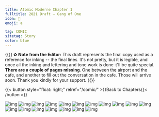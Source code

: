 ```yaml
---
title: Atomic Moderne Chapter 1
fulltitle: 2021 Draft — Gang of One
icon: 🎐
emoji: a

tag: COMIC
sitetag: Story
color: blue
---
```

<style>
.content img {
	width: 100%!important;
	margin: auto!important;
}
</style>

{{<note>}}
✿ **Note from the Editor:**
This draft represents the final copy used as a reference for inking -- the final lines. It's not pretty, but it is legible, and once all the inking and lettering and tone work is done it'll be quite special. **There are a couple of pages missing**. One between the airport and the cafe, and another to fill out the conversation in the cafe. Those will arrive soon. Thank you kindly for your support.
{{</note>}}

{{< button style="float: right;" relref="/comic/" >}}Back to Chapters{{< /button >}}

![img](https://imgur.com/lES8o3e.jpg)
![img](/images/comics/drafts/1.jpg)
![img](/images/comics/drafts/2.jpg)
![img](/images/comics/drafts/3.jpg)
![img](/images/comics/drafts/4.jpg)
![img](/images/comics/drafts/5.jpg)
![img](/images/comics/drafts/6.jpg)
![img](/images/comics/drafts/7.jpg)
![img](/images/comics/drafts/8.jpg)
![img](/images/comics/drafts/9.jpg)
![img](/images/comics/drafts/10.jpg)
![img](/images/comics/drafts/11.jpg)
![img](/images/comics/drafts/12.jpg)
![img](/images/comics/drafts/13.jpg)
![img](/images/comics/drafts/14.jpg)
![img](/images/comics/drafts/15.jpg)
![img](/images/comics/drafts/16.jpg)
![img](/images/comics/drafts/17.jpg)
